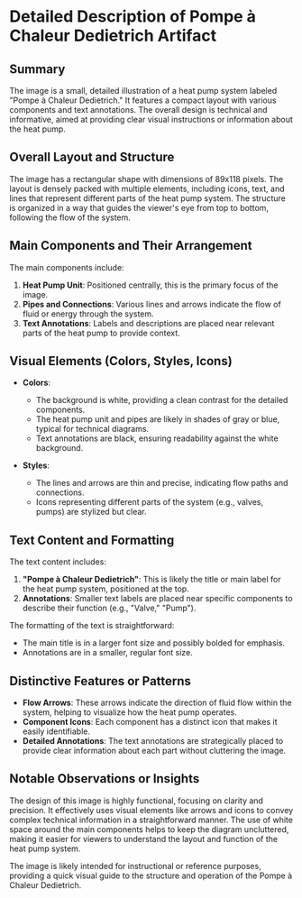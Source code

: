 # Detailed Description of Pompe à Chaleur Dedietrich Artifact

## Summary
The image is a small, detailed illustration of a heat pump system labeled "Pompe à Chaleur Dedietrich." It features a compact layout with various components and text annotations. The overall design is technical and informative, aimed at providing clear visual instructions or information about the heat pump.

## Overall Layout and Structure
The image has a rectangular shape with dimensions of 89x118 pixels. The layout is densely packed with multiple elements, including icons, text, and lines that represent different parts of the heat pump system. The structure is organized in a way that guides the viewer's eye from top to bottom, following the flow of the system.

## Main Components and Their Arrangement
The main components include:
1. **Heat Pump Unit**: Positioned centrally, this is the primary focus of the image.
2. **Pipes and Connections**: Various lines and arrows indicate the flow of fluid or energy through the system.
3. **Text Annotations**: Labels and descriptions are placed near relevant parts of the heat pump to provide context.

## Visual Elements (Colors, Styles, Icons)
- **Colors**:
  - The background is white, providing a clean contrast for the detailed components.
  - The heat pump unit and pipes are likely in shades of gray or blue, typical for technical diagrams.
  - Text annotations are black, ensuring readability against the white background.

- **Styles**:
  - The lines and arrows are thin and precise, indicating flow paths and connections.
  - Icons representing different parts of the system (e.g., valves, pumps) are stylized but clear.

## Text Content and Formatting
The text content includes:
1. **"Pompe à Chaleur Dedietrich"**: This is likely the title or main label for the heat pump system, positioned at the top.
2. **Annotations**: Smaller text labels are placed near specific components to describe their function (e.g., "Valve," "Pump").

The formatting of the text is straightforward:
- The main title is in a larger font size and possibly bolded for emphasis.
- Annotations are in a smaller, regular font size.

## Distinctive Features or Patterns
- **Flow Arrows**: These arrows indicate the direction of fluid flow within the system, helping to visualize how the heat pump operates.
- **Component Icons**: Each component has a distinct icon that makes it easily identifiable.
- **Detailed Annotations**: The text annotations are strategically placed to provide clear information about each part without cluttering the image.

## Notable Observations or Insights
The design of this image is highly functional, focusing on clarity and precision. It effectively uses visual elements like arrows and icons to convey complex technical information in a straightforward manner. The use of white space around the main components helps to keep the diagram uncluttered, making it easier for viewers to understand the layout and function of the heat pump system.

The image is likely intended for instructional or reference purposes, providing a quick visual guide to the structure and operation of the Pompe à Chaleur Dedietrich.